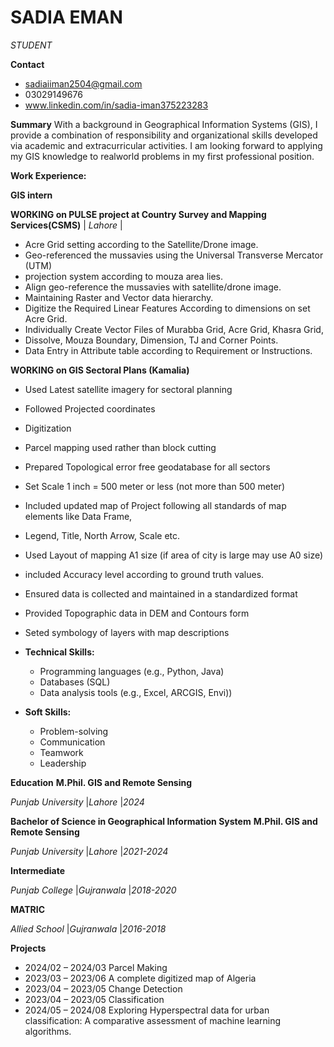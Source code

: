 # **SADIA EMAN**
*STUDENT*

**Contact**
* sadiaiiman2504@gmail.com
* 03029149676
* www.linkedin.com/in/sadia-iman375223283

**Summary**
With a background in Geographical Information Systems (GIS), I provide a combination of responsibility and organizational skills developed via academic and extracurricular activities. I am looking forward to applying my GIS knowledge to realworld problems in my first professional position.

**Work Experience:**

**GIS intern** 

**WORKING  on  PULSE project at Country Survey and Mapping Services(CSMS)**
| *Lahore* |
* Acre Grid setting according to the Satellite/Drone image.
* Geo-referenced the mussavies using the Universal Transverse Mercator (UTM)
* projection system according to mouza area lies.
* Align geo-reference the mussavies with satellite/drone image.
* Maintaining Raster and Vector data hierarchy.
* Digitize the Required Linear Features According to dimensions on set Acre Grid.
* Individually Create Vector Files of Murabba Grid, Acre Grid, Khasra Grid,
* Dissolve, Mouza Boundary, Dimension, TJ and Corner Points.
* Data Entry in Attribute table according to Requirement or Instructions.

**WORKING  on GIS Sectoral Plans (Kamalia)**

* Used Latest satellite imagery for sectoral planning
* Followed Projected coordinates
* Digitization 
* Parcel mapping used rather than block cutting
* Prepared Topological error free geodatabase for all sectors
* Set Scale 1 inch = 500 meter or less (not more than 500 meter)
* Included updated map of Project following all standards of map elements like Data Frame,
* Legend, Title, North Arrow, Scale etc.
* Used Layout of mapping A1 size (if area of city is large may use A0 size)
* included Accuracy level according to ground truth values.
* Ensured data is collected and maintained in a standardized format
* Provided Topographic data in DEM and Contours form
* Seted symbology of layers with map descriptions


* **Technical Skills:**
  * Programming languages (e.g., Python, Java)
  * Databases (SQL)
  * Data analysis tools (e.g., Excel, ARCGIS, Envi))
* **Soft Skills:**
  * Problem-solving
  * Communication
  * Teamwork
  * Leadership


**Education**
**M.Phil. GIS and Remote Sensing**

*Punjab University* |*Lahore* |*2024*

**Bachelor of Science in Geographical Information System**
**M.Phil. GIS and Remote Sensing**

*Punjab University* |*Lahore* |*2021-2024*

**Intermediate**

*Punjab College* |*Gujranwala* |*2018-2020*

**MATRIC**

*Allied School* |*Gujranwala* |*2016-2018*

**Projects**
* 2024/02 – 2024/03 Parcel Making
* 2023/03 – 2023/06 A complete digitized map of Algeria 
* 2023/04 – 2023/05 Change Detection
* 2023/04 – 2023/05 Classification
* 2024/05 – 2024/08 Exploring Hyperspectral data for urban classification: A comparative assessment of machine learning algorithms.


```python

```

